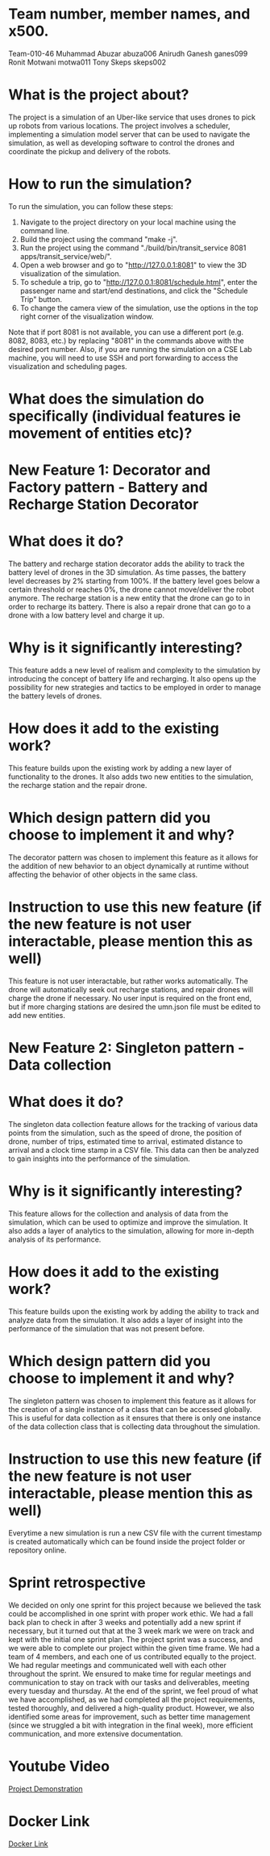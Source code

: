 # Team number, member names, and x500.

Team-010-46
Muhammad Abuzar abuza006 
Anirudh Ganesh  ganes099
Ronit Motwani   motwa011
Tony Skeps      skeps002

# What is the project about? 

The project is a simulation of an Uber-like service that uses drones to pick up robots from various locations. The project involves a scheduler, implementing a simulation model server that can be used to navigate the simulation, as well as developing software to control the drones and coordinate the pickup and delivery of the robots.


# How to run the simulation?

To run the simulation, you can follow these steps:

1. Navigate to the project directory on your local machine using the command line.
2. Build the project using the command "make -j".
3. Run the project using the command "./build/bin/transit_service 8081 apps/transit_service/web/".
4. Open a web browser and go to "http://127.0.0.1:8081" to view the 3D visualization of the simulation.
5. To schedule a trip, go to "http://127.0.0.1:8081/schedule.html", enter the passenger name and start/end destinations, and click the "Schedule Trip" button.
6. To change the camera view of the simulation, use the options in the top right corner of the visualization window.

Note that if port 8081 is not available, you can use a different port (e.g. 8082, 8083, etc.) by replacing "8081" in the commands above with the desired port number. Also, if you are running the simulation on a CSE Lab machine, you will need to use SSH and port forwarding to access the visualization and scheduling pages.

# What does the simulation do specifically (individual features ie movement of entities etc)?

# New Feature 1: Decorator and Factory pattern - Battery and Recharge Station Decorator

# What does it do?

The battery and recharge station decorator adds the ability to track the battery level of drones in the 3D simulation. As time passes, the battery level decreases by 2% starting from 100%. If the battery level goes below a certain threshold or reaches 0%, the drone cannot move/deliver the robot anymore. The recharge station is a new entity that the drone can go to in order to recharge its battery. There is also a repair drone that can go to a drone with a low battery level and charge it up.

# Why is it significantly interesting?

This feature adds a new level of realism and complexity to the simulation by introducing the concept of battery life and recharging. It also opens up the possibility for new strategies and tactics to be employed in order to manage the battery levels of drones.

# How does it add to the existing work? 

This feature builds upon the existing work by adding a new layer of functionality to the drones. It also adds two new entities to the simulation, the recharge station and the repair drone.

# Which design pattern did you choose to implement it and why? 

The decorator pattern was chosen to implement this feature as it allows for the addition of new behavior to an object dynamically at runtime without affecting the behavior of other objects in the same class.

# Instruction to use this new feature (if the new feature is not user interactable, please mention this as well)

This feature is not user interactable, but rather works automatically. The drone will automatically seek out recharge stations, and repair drones will charge the drone if necessary. No user input is required on the front end, but if more charging stations are desired the umn.json file must be edited to add new entities. 

# New Feature 2: Singleton pattern - Data collection

# What does it do?

The singleton data collection feature allows for the tracking of various data points from the simulation, such as the speed of drone, the position of drone, number of trips, estimated time to arrival, estimated distance to arrival and a clock time stamp in a CSV file. This data can then be analyzed to gain insights into the performance of the simulation.

# Why is it significantly interesting?

This feature allows for the collection and analysis of data from the simulation, which can be used to optimize and improve the simulation. It also adds a layer of analytics to the simulation, allowing for more in-depth analysis of its performance.

# How does it add to the existing work? 

This feature builds upon the existing work by adding the ability to track and analyze data from the simulation. It also adds a layer of insight into the performance of the simulation that was not present before.

# Which design pattern did you choose to implement it and why? 

The singleton pattern was chosen to implement this feature as it allows for the creation of a single instance of a class that can be accessed globally. This is useful for data collection as it ensures that there is only one instance of the data collection class that is collecting data throughout the simulation.

# Instruction to use this new feature (if the new feature is not user interactable, please mention this as well)

Everytime a new simulation is run a new CSV file with the current timestamp is created automatically which can be found inside the project folder or repository online. 

# Sprint retrospective

We decided on only one sprint for this project because we believed the task could be accomplished in one sprint with proper work ethic. We had a fall back plan to check in after 3 weeks and potentially add a new sprint if necessary, but it turned out that at the 3 week mark we were on track and kept with the initial one sprint plan. The project sprint was a success, and we were able to complete our project within the given time frame. We had a team of 4 members, and each one of us contributed equally to the project. We had regular meetings and communicated well with each other throughout the sprint. We ensured to make time for regular meetings and communication to stay on track with our tasks and deliverables, meeting every tuesday and thursday. At the end of the sprint, we feel proud of what we have accomplished, as we had completed all the project requirements, tested thoroughly, and delivered a high-quality product. However, we also identified some areas for improvement, such as better time management (since we struggled a bit with integration in the final week), more efficient communication, and more extensive documentation. 

# Youtube Video
[Project Demonstration](https://youtu.be/X0MGkpj477A)

# Docker Link
[Docker Link](https://hub.docker.com/repository/docker/anirudhganesh/drone_extension/general)


